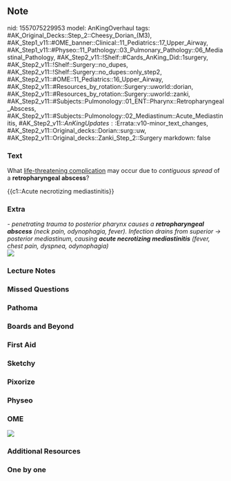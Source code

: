 ## Note
nid: 1557075229953
model: AnKingOverhaul
tags: #AK_Original_Decks::Step_2::Cheesy_Dorian_(M3), #AK_Step1_v11::#OME_banner::Clinical::11_Pediatrics::17_Upper_Airway, #AK_Step1_v11::#Physeo::11_Pathology::03_Pulmonary_Pathology::06_Mediastinal_Pathology, #AK_Step2_v11::!Shelf::#Cards_AnKing_Did::1surgery, #AK_Step2_v11::!Shelf::Surgery::no_dupes, #AK_Step2_v11::!Shelf::Surgery::no_dupes::only_step2, #AK_Step2_v11::#OME::11_Pediatrics::16_Upper_Airway, #AK_Step2_v11::#Resources_by_rotation::Surgery::uworld::dorian, #AK_Step2_v11::#Resources_by_rotation::Surgery::uworld::zanki, #AK_Step2_v11::#Subjects::Pulmonology::01_ENT::Pharynx::Retropharyngeal_Abscess, #AK_Step2_v11::#Subjects::Pulmonology::02_Mediastinum::Acute_Mediastinitis, #AK_Step2_v11::$AnKingUpdates::$Errata::v10-minor_text_changes, #AK_Step2_v11::Original_decks::Dorian::surg::uw, #AK_Step2_v11::Original_decks::Zanki_Step_2::Surgery
markdown: false

### Text
What <u>life-threatening complication</u> may occur due to
<i>contiguous spread</i> of a <b>retropharyngeal abscess</b>?
<div>
  {{c1::Acute necrotizing mediastinitis}}
</div>

### Extra
<div>
  <div>
    <i>- penetrating trauma to posterior pharynx causes a</i>
    <i><b>retropharyngeal abscess</b> (neck pain, odynophagia,
    fever). Infection drains</i> <i>from superior → posterior
    mediastinum, causing <b>acute necrotizing mediastinitis</b>
    (</i><i>fever, chest pain, dyspnea, odynophagia)</i>
    <div>
      <div>
        <div>
          <i><img src="dns_1606536512074.png"></i>
        </div>
      </div>
    </div>
  </div>
</div>

### Lecture Notes


### Missed Questions


### Pathoma


### Boards and Beyond


### First Aid


### Sketchy


### Pixorize


### Physeo


### OME
<div class="ome-widget">
  <a href=
  "https://onlinemeded.org/spa/pediatrics/upper-airway/acquire?ref=anki">
  <img src="_OME_AnkiFlashcards_Lesson_5.png"></a>
</div>

### Additional Resources


### One by one

